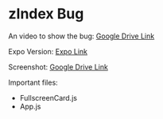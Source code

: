 # zIndex Bug

An video to show the bug: [Google Drive Link](https://drive.google.com/file/d/15KRnOCOdWQhnQMA9IIforTDjcZH_k3jD/view?usp=sharing)

Expo Version: [Expo Link](https://expo.io/@noim/zindexbug)

Screenshot: [Google Drive Link](https://drive.google.com/file/d/1sqsjFTZwLdMe4zWzq8QV7ouV2xW84Lc2/view?usp=sharing)

Important files:
- FullscreenCard.js
- App.js
